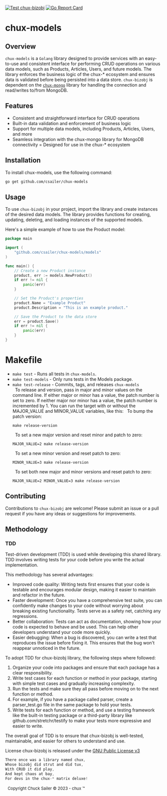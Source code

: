 [![Test chux-bizobj](https://github.com/csailer/chux-models/actions/workflows/build_test.yaml/badge.svg)](https://github.com/csailer/chux-models/actions/workflows/build_test.yaml)
[![Go Report Card](https://goreportcard.com/badge/github.com/csailer/chux-bizobj)](https://goreportcard.com/report/github.com/csailer/chux-bizobj)
# chux-models


## Overview
`chux-models` is a `Golang` library designed to provide services with an easy-to-use and consistent interface for performing CRUD operations on various data models, 
such as Products, Articles, Users, and future models. The library enforces the business logic of the chux-* ecosystem and ensures data is validated before being persisted 
into a data store. `chux-bizobj` is dependent on the [`chux-mongo`](https://github.com/csailer/chux-mongo) library for handling the connection and read/writes to/from MongoDB.

## Features
- Consistent and straightforward interface for CRUD operations
- Built-in data validation and enforcement of business logic
- Support for multiple data models, including Products, Articles, Users, and more
- Seamless integration with the chux-mongo library for MongoDB connectivity
= Designed for use in the chux-* ecosystem
## Installation
To install chux-models, use the following command:

```sh
go get github.com/csailer/chux-models
```
## Usage
To use `chux-bizobj` in your project, import the library and create instances of the desired data models. The library provides functions for creating, updating, deleting, and loading instances of the supported models.

Here's a simple example of how to use the Product model:

```go
package main

import (
    "github.com/csailer/chux-models/models"
)

func main() {
    // Create a new Product instance
    product, err := models.NewProduct()
    if err != nil {
        panic(err)
    }

    // Set the Product's properties
    product.Name = "Example Product"
    product.Description = "This is an example product."

    // Save the Product to the data store
    err = product.Save()
    if err != nil {
        panic(err)
    }
}

```
# Makefile

- `make test` - Runs all tests in `chux-models`.
- `make test-models` - Only runs tests in the Models package.
- `make test-release` - Commits, tags, and releases `chux-models`  
   &nbsp; 
   To release and version, pass in major and minor values on the command line. If either major or minor has a value, the patch number is set to zero. If neither major nor minor has a value, the patch number is incremented by 1.
   You can run the target with or without the MAJOR_VALUE and MINOR_VALUE variables, like this:
   &nbsp; 
   To bump the patch version:
   ```shell
   make release-version
   ```
   &nbsp; 
   To set a new major version and reset minor and patch to zero:
   ```shell
   MAJOR_VALUE=2 make release-version
   ```
   &nbsp; 
   To set a new minor version and reset patch to zero:
   ```shell
   MINOR_VALUE=3 make release-version 
   ```
   &nbsp; 
   To set both new major and minor versions and reset patch to zero:
   ```shell
   MAJOR_VALUE=2 MINOR_VALUE=3 make release-version 
   ``` 
## Contributing
Contributions to `chux-bizobj` are welcome! Please submit an issue or a pull request if you have any ideas or suggestions for improvements.



## Methodology
### TDD
Test-driven development (TDD) is used while developing this shared library. TDD involves writing tests for your code before you write the actual implementation. 

This methodology has several advantages:

- Improved code quality: Writing tests first ensures that your code is testable and encourages modular design, making it easier to maintain and refactor in the future.
- Faster development: Once you have a comprehensive test suite, you can confidently make changes to your code without worrying about breaking existing functionality. Tests serve as a safety net, catching any regressions.
- Better collaboration: Tests can act as documentation, showing how your code is expected to behave and be used. This can help other developers understand your code more quickly.
- Easier debugging: When a bug is discovered, you can write a test that reproduces the issue before fixing it. This ensures that the bug won't reappear unnoticed in the future.

To adopt TDD for chux-bizobj library, the following steps where followed:

1. Organize your code into packages and ensure that each package has a clear responsibility.
2. Write test cases for each function or method in your package, starting with simple test cases and gradually increasing complexity.
3. Run the tests and make sure they all pass before moving on to the next function or method.
4. For example, if you have a package called parser, create a parser_test.go file in the same package to hold your tests. 
5. Write tests for each function or method, and use a testing framework like the built-in testing package or a third-party library like github.com/stretchr/testify to make your tests more expressive and easier to write.

The overall goal of TDD is to ensure that chux-bizobj is well-tested, maintainable, and easier for others to understand and use.

License
chux-bizobj is released under the [GNU Public License v3](https://www.gnu.org/licenses/gpl-3.0.en.html)
&nbsp;
```go
There once was a library named chux,
Whose bizobj did strut and did tux,
With CRUD it did play,
And kept chaos at bay,
For devs in the chux-* matrix deluxe!
```
&nbsp;
<font size="2">Copyright Chuck Sailer &copy; 2023 - chux &trade;</font>
